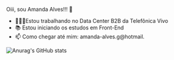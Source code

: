 Oiii, sou Amanda Alves!!! 🥰

- 👩🏽‍💻Estou trabalhando no Data Center B2B da Telefônica Vivo
- 📚 Estou iniciando os estudos em Front-End
- 📫 Como chegar até mim: amanda-alves.g@hotmail.

![Anurag's GitHub stats](https://github-readme-stats.vercel.app/api?username=amandaalvesg&show_icons=true)




